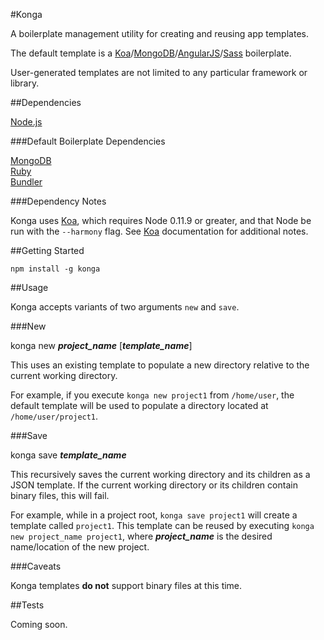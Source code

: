 #Konga

A boilerplate management utility for creating and reusing app templates.

The default template is a [Koa](http://koajs.com/)/[MongoDB](http://www.mongodb.org/)/[AngularJS](https://angularjs.org/)/[Sass](http://sass-lang.com/) boilerplate.

User-generated templates are not limited to any particular framework or library.

##Dependencies

[Node.js](https://nodejs.org/)  

###Default Boilerplate Dependencies

[MongoDB](http://www.mongodb.org/)  
[Ruby](https://www.ruby-lang.org)  
[Bundler](http://bundler.io/)

###Dependency Notes

Konga uses [Koa](http://koajs.com/), which requires Node 0.11.9 or greater, and that Node be run with the `--harmony` flag. See [Koa](http://koajs.com/) documentation for additional notes.

##Getting Started

```npm install -g konga```

##Usage

Konga accepts variants of two arguments ```new``` and ```save```.  

###New

konga new ***project_name*** [***template_name***]  

This uses an existing template to populate a new directory relative to the current working directory.  

For example, if you execute ```konga new project1``` from ```/home/user```, the default template will be used to populate a directory located at ```/home/user/project1```.  

###Save

konga save ***template_name***  

This recursively saves the current working directory and its children as a JSON template. If the current working directory or its children contain binary files, this will fail.  

For example, while in a project root, ```konga save project1``` will create a template called ```project1```. This template can be reused by executing ```konga new project_name project1```, where ***project_name*** is the desired name/location of the new project.  

###Caveats

Konga templates **do not** support binary files at this time.

##Tests

Coming soon.  
